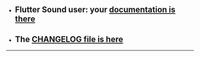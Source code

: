 
- ## Flutter Sound user: your [documentation is there](https://flutter-sound.canardoux.xyz/readme.html)
- ## The [CHANGELOG file is here](https://flutter-sound.canardoux.xyz/changelog.html)

-----------------------------------------------------------------------------------------------------------------------------------
